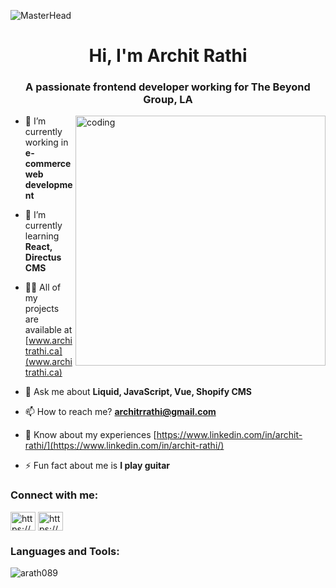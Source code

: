 ![MasterHead](https://jusmarktech.com/public/a/images/pages/web_development.gif)
<h1 align="center">Hi, I'm Archit Rathi</h1>
<h3 align="center">A passionate frontend developer working for The Beyond Group, LA</h3>

<img align="right" alt="coding" width="400" src="https://media-exp1.licdn.com/dms/image/C4E12AQGV7q3GCd7yAw/article-cover_image-shrink_423_752/0/1611326318170?e=2147483647&v=beta&t=Jo_SLAUePtQe8gjdvarkgYcQGkavafGa_BtjmCoXwDk">

- 🔭 I’m currently working in **e-commerce web development**

- 🌱 I’m currently learning **React, Directus CMS**

- 👨‍💻 All of my projects are available at [www.architrathi.ca](www.architrathi.ca)

- 💬 Ask me about **Liquid, JavaScript, Vue, Shopify CMS**

- 📫 How to reach me? **architrrathi@gmail.com**

- 📄 Know about my experiences [https://www.linkedin.com/in/archit-rathi/](https://www.linkedin.com/in/archit-rathi/)

- ⚡ Fun fact about me is **I play guitar**

<h3 align="left">Connect with me:</h3>
<p align="left">
<a href="https://codepen.io/https://codepen.io/archit-rathi" target="blank"><img align="center" src="https://raw.githubusercontent.com/rahuldkjain/github-profile-readme-generator/master/src/images/icons/Social/codepen.svg" alt="https://codepen.io/archit-rathi" height="30" width="40" /></a>
<a href="https://linkedin.com/in/https://www.linkedin.com/in/archit-rathi/" target="blank"><img align="center" src="https://raw.githubusercontent.com/rahuldkjain/github-profile-readme-generator/master/src/images/icons/Social/linked-in-alt.svg" alt="https://www.linkedin.com/in/archit-rathi/" height="30" width="40" /></a>
</p>

<h3 align="left">Languages and Tools:</h3>

<p><img align="left" src="https://github-readme-stats.vercel.app/api/top-langs?username=arath089&show_icons=true&locale=en&layout=compact" alt="arath089" /></p>


